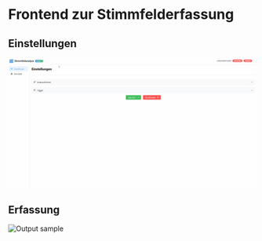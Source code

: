 # Frontend zur Stimmfelderfassung

## Einstellungen

![Output sample](https://github.com/rosnFinite/audio-trigger-frontend/raw/main/settings_demo.gif)

## Erfassung

![Output sample](https://github.com/rosnFinite/audio-trigger-frontend/raw/main/voicefield_demo.gif)
